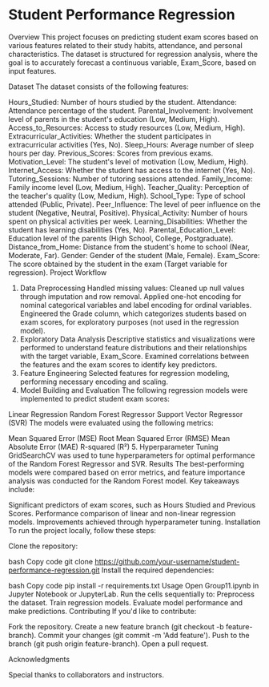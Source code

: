 # Student Performance Regression
Overview
This project focuses on predicting student exam scores based on various features related to their study habits, attendance, and personal characteristics. The dataset is structured for regression analysis, where the goal is to accurately forecast a continuous variable, Exam_Score, based on input features.

Dataset
The dataset consists of the following features:

Hours_Studied: Number of hours studied by the student.
Attendance: Attendance percentage of the student.
Parental_Involvement: Involvement level of parents in the student's education (Low, Medium, High).
Access_to_Resources: Access to study resources (Low, Medium, High).
Extracurricular_Activities: Whether the student participates in extracurricular activities (Yes, No).
Sleep_Hours: Average number of sleep hours per day.
Previous_Scores: Scores from previous exams.
Motivation_Level: The student's level of motivation (Low, Medium, High).
Internet_Access: Whether the student has access to the internet (Yes, No).
Tutoring_Sessions: Number of tutoring sessions attended.
Family_Income: Family income level (Low, Medium, High).
Teacher_Quality: Perception of the teacher's quality (Low, Medium, High).
School_Type: Type of school attended (Public, Private).
Peer_Influence: The level of peer influence on the student (Negative, Neutral, Positive).
Physical_Activity: Number of hours spent on physical activities per week.
Learning_Disabilities: Whether the student has learning disabilities (Yes, No).
Parental_Education_Level: Education level of the parents (High School, College, Postgraduate).
Distance_from_Home: Distance from the student's home to school (Near, Moderate, Far).
Gender: Gender of the student (Male, Female).
Exam_Score: The score obtained by the student in the exam (Target variable for regression).
Project Workflow
1. Data Preprocessing
Handled missing values: Cleaned up null values through imputation and row removal.
Applied one-hot encoding for nominal categorical variables and label encoding for ordinal variables.
Engineered the Grade column, which categorizes students based on exam scores, for exploratory purposes (not used in the regression model).
2. Exploratory Data Analysis
Descriptive statistics and visualizations were performed to understand feature distributions and their relationships with the target variable, Exam_Score.
Examined correlations between the features and the exam scores to identify key predictors.
3. Feature Engineering
Selected features for regression modeling, performing necessary encoding and scaling.
4. Model Building and Evaluation
The following regression models were implemented to predict student exam scores:

Linear Regression
Random Forest Regressor
Support Vector Regressor (SVR)
The models were evaluated using the following metrics:

Mean Squared Error (MSE)
Root Mean Squared Error (RMSE)
Mean Absolute Error (MAE)
R-squared (R²)
5. Hyperparameter Tuning
GridSearchCV was used to tune hyperparameters for optimal performance of the Random Forest Regressor and SVR.
Results
The best-performing models were compared based on error metrics, and feature importance analysis was conducted for the Random Forest model. Key takeaways include:

Significant predictors of exam scores, such as Hours Studied and Previous Scores.
Performance comparison of linear and non-linear regression models.
Improvements achieved through hyperparameter tuning.
Installation
To run the project locally, follow these steps:

Clone the repository:

bash
Copy code
git clone https://github.com/your-username/student-performance-regression.git
Install the required dependencies:

bash
Copy code
pip install -r requirements.txt
Usage
Open Group11.ipynb in Jupyter Notebook or JupyterLab.
Run the cells sequentially to:
Preprocess the dataset.
Train regression models.
Evaluate model performance and make predictions.
Contributing
If you'd like to contribute:

Fork the repository.
Create a new feature branch (git checkout -b feature-branch).
Commit your changes (git commit -m 'Add feature').
Push to the branch (git push origin feature-branch).
Open a pull request.


Acknowledgments

Special thanks to collaborators and instructors.
